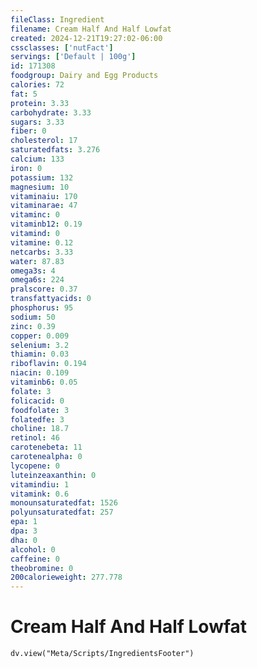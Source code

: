```yaml
---
fileClass: Ingredient
filename: Cream Half And Half Lowfat
created: 2024-12-21T19:27:02-06:00
cssclasses: ['nutFact']
servings: ['Default | 100g']
id: 171308
foodgroup: Dairy and Egg Products
calories: 72
fat: 5
protein: 3.33
carbohydrate: 3.33
sugars: 3.33
fiber: 0
cholesterol: 17
saturatedfats: 3.276
calcium: 133
iron: 0
potassium: 132
magnesium: 10
vitaminaiu: 170
vitaminarae: 47
vitaminc: 0
vitaminb12: 0.19
vitamind: 0
vitamine: 0.12
netcarbs: 3.33
water: 87.83
omega3s: 4
omega6s: 224
pralscore: 0.37
transfattyacids: 0
phosphorus: 95
sodium: 50
zinc: 0.39
copper: 0.009
selenium: 3.2
thiamin: 0.03
riboflavin: 0.194
niacin: 0.109
vitaminb6: 0.05
folate: 3
folicacid: 0
foodfolate: 3
folatedfe: 3
choline: 18.7
retinol: 46
carotenebeta: 11
carotenealpha: 0
lycopene: 0
luteinzeaxanthin: 0
vitamindiu: 1
vitamink: 0.6
monounsaturatedfat: 1526
polyunsaturatedfat: 257
epa: 1
dpa: 3
dha: 0
alcohol: 0
caffeine: 0
theobromine: 0
200calorieweight: 277.778
---
```


# Cream Half And Half Lowfat

```dataviewjs
dv.view("Meta/Scripts/IngredientsFooter")
```